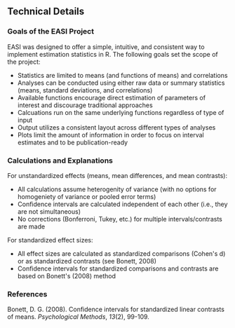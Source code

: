 ## Technical Details

### Goals of the EASI Project

EASI was designed to offer a simple, intuitive, and consistent way to implement estimation statistics in R. The following goals set the scope of the project:

- Statistics are limited to means (and functions of means) and correlations
- Analyses can be conducted using either raw data or summary statistics (means, standard deviations, and correlations)
- Available functions encourage direct estimation of parameters of interest and discourage traditional approaches
- Calcuations run on the same underlying functions regardless of type of input
- Output utilizes a consistent layout across different types of analyses
- Plots limit the amount of information in order to focus on interval estimates and to be publication-ready

### Calculations and Explanations

For unstandardized effects (means, mean differences, and mean contrasts):

- All calculations assume heterogenity of variance (with no options for homogeniety of variance or pooled error terms)
- Confidence intervals are calculated independent of each other (i.e., they are not simultaneous)
- No corrections (Bonferroni, Tukey, etc.) for multiple intervals/contrasts are made

For standardized effect sizes:

- All effect sizes are calculated as standardized comparisons (Cohen's d) or as standardized contrasts (see Bonett, 2008)
- Confidence intervals for standardized comparisons and contrasts are based on Bonett's (2008) method

### References

Bonett, D. G. (2008). Confidence intervals for standardized linear contrasts of means. _Psychological Methods_, _13_(2), 99-109.

